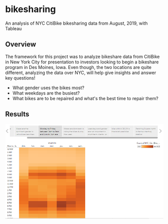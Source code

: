 # bikesharing
An analysis of NYC CitiBike bikesharing data from August, 2019, with Tableau

## Overview
The framework for this project was to analyze bikeshare data from CitiBike in New York City for presentation to investors looking to begin a bikeshare program in Des Moines, Iowa. Even though, the two locations are quite different, analyzing the data over NYC, will help give insights and answer key questions!
- What gender uses the bikes most?
- What weekdays are the busiest?
- What bikes are to be repaired and what's the best time to repair them?

## Results
![NYC CitiBike Customer Description](worksheets/story.PNG)
